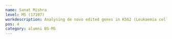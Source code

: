 ```yaml
---
name: Sanat Mishra
level: MS (17107)
workdescription: Analysing de novo edited genes in K562 (Leukaemia cell line) and identifying its consequences
pos: 4
category: alumni BS-MS
---
```

